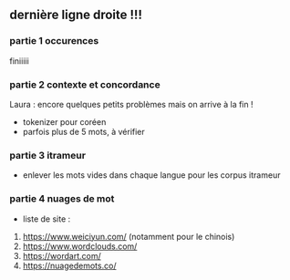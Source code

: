 ## dernière ligne droite !!!

### partie 1 occurences
finiiiii

### partie 2 contexte et concordance
Laura : encore quelques petits problèmes mais on arrive à la fin !
- tokenizer pour coréen
- parfois plus de 5 mots, à vérifier

### partie 3 itrameur
- enlever les mots vides dans chaque langue pour les corpus itrameur


### partie 4 nuages de mot
- liste de site :
1. https://www.weiciyun.com/ (notamment pour le chinois)
2. https://www.wordclouds.com/
3. https://wordart.com/
4. https://nuagedemots.co/
